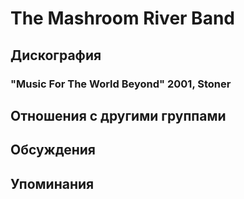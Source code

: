 # The Mashroom River Band



## Дискография

### "Music For The World Beyond" 2001, Stoner




## Отношения с другими группами


## Обсуждения


## Упоминания

